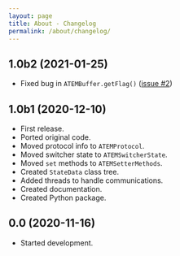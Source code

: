 ```yaml
---
layout: page
title: About - Changelog
permalink: /about/changelog/
---
```


## 1.0b2 (2021-01-25)
* Fixed bug in `ATEMBuffer.getFlag()` ([issue #2](https://github.com/clvLabs/PyATEMMax/issues/2))

## 1.0b1 (2020-12-10)
* First release.
* Ported original code.
* Moved protocol info to `ATEMProtocol`.
* Moved switcher state to `ATEMSwitcherState`.
* Moved `set` methods to `ATEMSetterMethods`.
* Created `StateData` class tree.
* Added threads to handle communications.
* Created documentation.
* Created Python package.

## 0.0 (2020-11-16)
* Started development.

